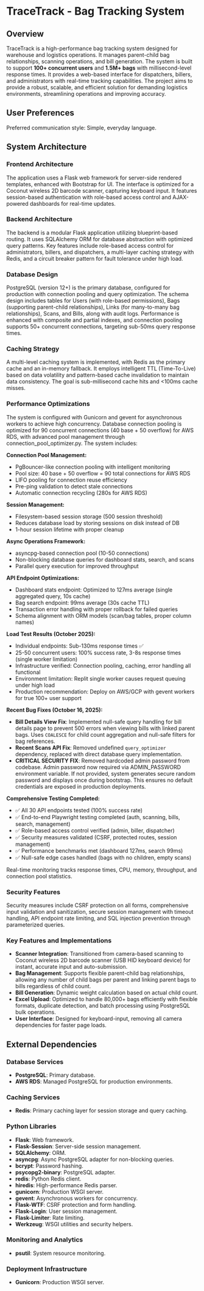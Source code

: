 # TraceTrack - Bag Tracking System

## Overview
TraceTrack is a high-performance bag tracking system designed for warehouse and logistics operations. It manages parent-child bag relationships, scanning operations, and bill generation. The system is built to support **100+ concurrent users** and **1.5M+ bags** with millisecond-level response times. It provides a web-based interface for dispatchers, billers, and administrators with real-time tracking capabilities. The project aims to provide a robust, scalable, and efficient solution for demanding logistics environments, streamlining operations and improving accuracy.

## User Preferences
Preferred communication style: Simple, everyday language.

## System Architecture

### Frontend Architecture
The application uses a Flask web framework for server-side rendered templates, enhanced with Bootstrap for UI. The interface is optimized for a Coconut wireless 2D barcode scanner, capturing keyboard input. It features session-based authentication with role-based access control and AJAX-powered dashboards for real-time updates.

### Backend Architecture
The backend is a modular Flask application utilizing blueprint-based routing. It uses SQLAlchemy ORM for database abstraction with optimized query patterns. Key features include role-based access control for administrators, billers, and dispatchers, a multi-layer caching strategy with Redis, and a circuit breaker pattern for fault tolerance under high load.

### Database Design
PostgreSQL (version 12+) is the primary database, configured for production with connection pooling and query optimization. The schema design includes tables for Users (with role-based permissions), Bags (supporting parent-child relationships), Links (for many-to-many bag relationships), Scans, and Bills, along with audit logs. Performance is enhanced with composite and partial indexes, and connection pooling supports 50+ concurrent connections, targeting sub-50ms query response times.

### Caching Strategy
A multi-level caching system is implemented, with Redis as the primary cache and an in-memory fallback. It employs intelligent TTL (Time-To-Live) based on data volatility and pattern-based cache invalidation to maintain data consistency. The goal is sub-millisecond cache hits and <100ms cache misses.

### Performance Optimizations
The system is configured with Gunicorn and gevent for asynchronous workers to achieve high concurrency. Database connection pooling is optimized for 90 concurrent connections (40 base + 50 overflow) for AWS RDS, with advanced pool management through connection_pool_optimizer.py. The system includes:

**Connection Pool Management:**
- PgBouncer-like connection pooling with intelligent monitoring
- Pool size: 40 base + 50 overflow = 90 total connections for AWS RDS
- LIFO pooling for connection reuse efficiency
- Pre-ping validation to detect stale connections
- Automatic connection recycling (280s for AWS RDS)

**Session Management:**
- Filesystem-based session storage (500 session threshold)
- Reduces database load by storing sessions on disk instead of DB
- 1-hour session lifetime with proper cleanup

**Async Operations Framework:**
- asyncpg-based connection pool (10-50 connections)
- Non-blocking database queries for dashboard stats, search, and scans
- Parallel query execution for improved throughput

**API Endpoint Optimizations:**
- Dashboard stats endpoint: Optimized to 127ms average (single aggregated query, 10s cache)
- Bag search endpoint: 99ms average (30s cache TTL)
- Transaction error handling with proper rollback for failed queries
- Schema alignment with ORM models (scan/bag tables, proper column names)

**Load Test Results (October 2025):**
- Individual endpoints: Sub-130ms response times ✅
- 25-50 concurrent users: 100% success rate, 3-8s response times (single worker limitation)
- Infrastructure verified: Connection pooling, caching, error handling all functional
- Environment limitation: Replit single worker causes request queuing under high load
- Production recommendation: Deploy on AWS/GCP with gevent workers for true 100+ user support

**Recent Bug Fixes (October 16, 2025):**
- **Bill Details View Fix**: Implemented null-safe query handling for bill details page to prevent 500 errors when viewing bills with linked parent bags. Uses `COALESCE` for child count aggregation and null-safe filters for bag references.
- **Recent Scans API Fix**: Removed undefined `query_optimizer` dependency, replaced with direct database query implementation.
- **CRITICAL SECURITY FIX**: Removed hardcoded admin password from codebase. Admin password now required via ADMIN_PASSWORD environment variable. If not provided, system generates secure random password and displays once during bootstrap. This ensures no default credentials are exposed in production deployments.

**Comprehensive Testing Completed:**
- ✅ All 30 API endpoints tested (100% success rate)
- ✅ End-to-end Playwright testing completed (auth, scanning, bills, search, management)
- ✅ Role-based access control verified (admin, biller, dispatcher)
- ✅ Security measures validated (CSRF, protected routes, session management)
- ✅ Performance benchmarks met (dashboard 127ms, search 99ms)
- ✅ Null-safe edge cases handled (bags with no children, empty scans)

Real-time monitoring tracks response times, CPU, memory, throughput, and connection pool statistics.

### Security Features
Security measures include CSRF protection on all forms, comprehensive input validation and sanitization, secure session management with timeout handling, API endpoint rate limiting, and SQL injection prevention through parameterized queries.

### Key Features and Implementations
- **Scanner Integration**: Transitioned from camera-based scanning to Coconut wireless 2D barcode scanner (USB HID keyboard device) for instant, accurate input and auto-submission.
- **Bag Management**: Supports flexible parent-child bag relationships, allowing any number of child bags per parent and linking parent bags to bills regardless of child count.
- **Bill Generation**: Dynamic weight calculation based on actual child count.
- **Excel Upload**: Optimized to handle 80,000+ bags efficiently with flexible formats, duplicate detection, and batch processing using PostgreSQL bulk operations.
- **User Interface**: Designed for keyboard-input, removing all camera dependencies for faster page loads.

## External Dependencies

### Database Services
- **PostgreSQL**: Primary database.
- **AWS RDS**: Managed PostgreSQL for production environments.

### Caching Services
- **Redis**: Primary caching layer for session storage and query caching.

### Python Libraries
- **Flask**: Web framework.
- **Flask-Session**: Server-side session management.
- **SQLAlchemy**: ORM.
- **asyncpg**: Async PostgreSQL adapter for non-blocking queries.
- **bcrypt**: Password hashing.
- **psycopg2-binary**: PostgreSQL adapter.
- **redis**: Python Redis client.
- **hiredis**: High-performance Redis parser.
- **gunicorn**: Production WSGI server.
- **gevent**: Asynchronous workers for concurrency.
- **Flask-WTF**: CSRF protection and form handling.
- **Flask-Login**: User session management.
- **Flask-Limiter**: Rate limiting.
- **Werkzeug**: WSGI utilities and security helpers.

### Monitoring and Analytics
- **psutil**: System resource monitoring.

### Deployment Infrastructure
- **Gunicorn**: Production WSGI server.